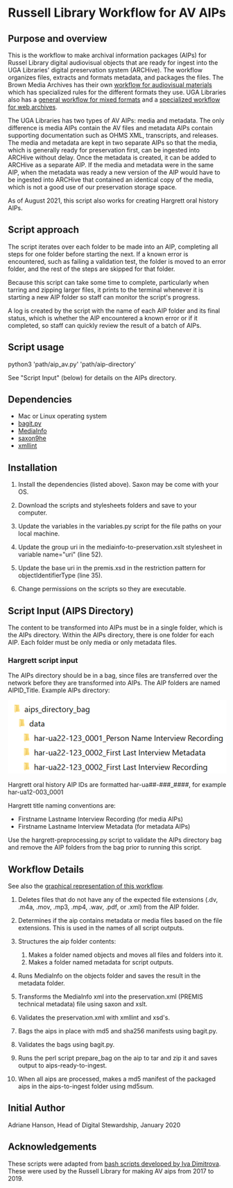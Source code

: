 # Russell Library Workflow for AV AIPs

## Purpose and overview
This is the workflow to make archival information packages (AIPs) for Russel Library digital audiovisual objects that are ready for ingest into the UGA Libraries' digital preservation system (ARCHive). The workflow organizes files, extracts and formats metadata, and packages the files. The Brown Media Archives has their own [workflow for audiovisual materials](https://github.com/uga-libraries/av-aip) which has specialized rules for the different formats they use. UGA Libraries also has a [general workflow for mixed formats](https://github.com/uga-libraries/general-aip) and a [specialized workflow for web archives](https://github.com/uga-libraries/web-aip).

The UGA Libraries has two types of AV AIPs: media and  metadata. The only difference is media AIPs contain the AV files and metadata AIPs contain supporting documentation such as OHMS XML, transcripts, and releases. The media and metadata are kept in two separate AIPs so that the media, which is generally ready for preservation first, can be ingested into ARCHive without delay. Once the metadata is created, it can be added to ARCHive as a separate AIP. If the media and metadata were in the same AIP, when the metadata was ready a new version of the AIP would have to be ingested into ARCHive that contained an identical copy of the media, which is not a good use of our preservation storage space.

As of August 2021, this script also works for creating Hargrett oral history AIPs.

## Script approach
The script iterates over each folder to be made into an AIP, completing all steps for one folder before starting the next. If a known error is encountered, such as failing a validation test, the folder is moved to an error folder, and the rest of the steps are skipped for that folder.

Because this script can take some time to complete, particularly when tarring and zipping larger files, it prints to the terminal whenever it is starting a new AIP folder so staff can monitor the script's progress.

A log is created by the script with the name of each AIP folder and its final status, which is whether the AIP encountered a known error or if it completed, so staff can quickly review the result of a batch of AIPs.

## Script usage
python3 'path/aip_av.py' 'path/aip-directory'

See "Script Input" (below) for details on the AIPs directory.

## Dependencies
* Mac or Linux operating system
* [bagit.py](https://github.com/LibraryOfCongress/bagit-python)
* [MediaInfo](https://mediaarea.net/en/MediaInfo)
* [saxon9he](http://saxon.sourceforge.net/)
* [xmllint](http://xmlsoft.org/xmllint.html)

## Installation
1. Install the dependencies (listed above). Saxon may be come with your OS.


2. Download the scripts and stylesheets folders and save to your computer.
3. Update the variables in the variables.py script for the file paths on your local machine.
4. Update the group uri in the mediainfo-to-preservation.xslt stylesheet in variable name="uri" (line 52). 
5. Update the base uri in the premis.xsd in the restriction pattern for objectIdentifierType (line 35).
5. Change permissions on the scripts so they are executable.

## Script Input (AIPS Directory)
The content to be transformed into AIPs must be in a single folder, which is the AIPs directory. Within the AIPs directory, there is one folder for each AIP. Each folder must be only media or only metadata files.

### Hargrett script input
The AIPs directory should be in a bag, since files are transferred over the network before they are transformed into AIPs. The AIP folders are named AIPID_Title. Example AIPs directory:

![Screenshot of Hargrett AIPs Directory](https://github.com/uga-libraries/av-aip_russell/blob/main/hargrett-aips-directory.png?raw=true)

Hargrett oral history AIP IDs are formatted har-ua##-###_####, for example har-ua12-003_0001

Hargrett title naming conventions are:
   * Firstname Lastname Interview Recording (for media AIPs)
   * Firstname Lastname Interview Metadata (for metadata AIPs)

Use the hargrett-preprocessing.py script to validate the AIPs directory bag and remove the AIP folders from the bag prior to running this script.

## Workflow Details

See also the [graphical representation of this workflow](https://github.com/uga-libraries/av-aip_russell/blob/main/Russell%20AV%20Preservation%20Script%20Flow%20Diagram.png).

1. Deletes files that do not have any of the expected file extensions (.dv, .m4a, .mov, .mp3, .mp4, .wav, .pdf, or .xml) from the AIP folder.


2. Determines if the aip contains metadata or media files based on the file extensions. This is used in the names of all script outputs.
3. Structures the aip folder contents:
    1. Makes a folder named objects and moves all files and folders into it.
    2. Makes a folder named metadata for script outputs. 
4. Runs MediaInfo on the objects folder and saves the result in the metadata folder.
5. Transforms the MediaInfo xml into the preservation.xml (PREMIS technical metadata) file using saxon and xslt.
6. Validates the preservation.xml with xmllint and xsd's.
7. Bags the aips in place with md5 and sha256 manifests using bagit.py.
8. Validates the bags using bagit.py.
9. Runs the perl script prepare_bag on the aip to tar and zip it and saves output to aips-ready-to-ingest.
10. When all aips are processed, makes a md5 manifest of the packaged aips in the aips-to-ingest folder using md5sum.

## Initial Author
Adriane Hanson, Head of Digital Stewardship, January 2020

## Acknowledgements
These scripts were adapted from [bash scripts developed by Iva Dimitrova](https://github.com/uga-libraries/aip-mac-bash-mediainfo). These were used by the Russell Library for making AV aips from 2017 to 2019.
